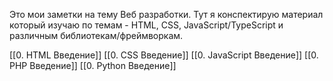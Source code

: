 Это мои заметки на тему Веб разработки. Тут я конспектирую материал который изучаю по темам - HTML, CSS, JavaScript/TypeScript и различным библиотекам/фреймворкам.

[[0. HTML Введение]]
[[0. CSS Введение]]
[[0. JavaScript Введение]]
[[0. PHP Введение]]
[[0. Python Введение]]
